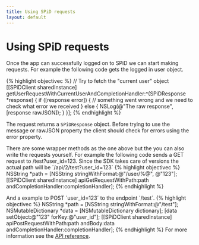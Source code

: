 ```yaml
---
title: Using SPiD requests
layout: default
---
```

Using SPiD requests
===================
Once the app can successfully logged on to SPiD we can start making requests. For example the following code gets the logged in user object.

{% highlight objectivec %}
// Try to fetch the "current user" object
[[SPiDClient sharedInstance] getUserRequestWithCurrentUserAndCompletionHandler:^(SPiDResponse *response) {
    if ([response error]) {
        // something went wrong and we need to check what error we received
    } else {
        NSLog(@"The raw response", [response rawJSON]);
    }
}];
{% endhighlight %}

The request returns a `SPiDResponse` object. Before trying to use the message or rawJSON property the client should check for errors using the error property.

There are some wrapper methods as the one above but the you can also write the requests yourself.
For example the following code sends a GET request to /test?user_id=123. Since the SDK takes care of versions the actual path will be ´/api/2/test?user_id=123´
{% highlight objectivec %}
NSString *path = [NSString stringWithFormat:@"/user/%@", @"123"];
[[SPiDClient sharedInstance] apiGetRequestWithPath:path andCompletionHandler:completionHandler];
{% endhighlight %}

And a example to POST ´user_id=123´ to the endpoint ´/test´.
{% highlight objectivec %}
NSString *path = [NSString stringWithFormat:@"/test"];
NSMutableDictionary *data = [NSMutableDictionary dictionary];
[data setObject:@"123" forKey:@"user_id"];
[[SPiDClient sharedInstance] apiPostRequestWithPath:path andBody:data andCompletionHandler:completionHandler];
{% endhighlight %}
For more information see the [API reference](api/index.html "API reference").

